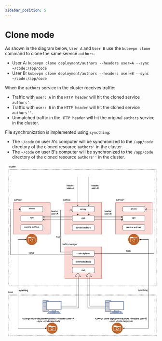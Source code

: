 ```yaml
---
sidebar_position: 5
---
```


# Clone mode

As shown in the diagram below, `User A` and `User B` use the `kubevpn clone` command to clone the same
service `authors`:

- User A: `kubevpn clone deployment/authors --headers user=A --sync ~/code:/app/code`
- User B: `kubevpn clone deployment/authors --headers user=B --sync ~/code:/app/code`

When the `authors` service in the cluster receives traffic:

- Traffic with `user: A` in the `HTTP header` will hit the cloned service `authors'`.
- Traffic with `user: B` in the `HTTP header` will hit the cloned service `authors''`.
- Unmatched traffic in the `HTTP header` will hit the original `authors` service in the cluster.

File synchronization is implemented using `syncthing`:

- The `~/code` on user A's computer will be synchronized to the `/app/code` directory of the cloned resource `authors'`
  in the cluster.
- The `~/code` on user B's computer will be synchronized to the `/app/code` directory of the cloned resource `authors''`
  in the cluster.

![clone.svg](clone.svg)